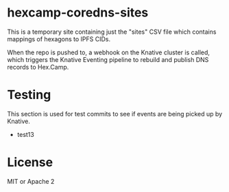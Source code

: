 hexcamp-coredns-sites
=====================

This is a temporary site containing just the "sites" CSV file which contains mappings of hexagons to IPFS CIDs.

When the repo is pushed to, a webhook on the Knative cluster is called, which triggers the Knative Eventing
pipeline to rebuild and publish DNS records to Hex.Camp.

# Testing

This section is used for test commits to see if events are being picked up by Knative.

* test13

# License

MIT or Apache 2
